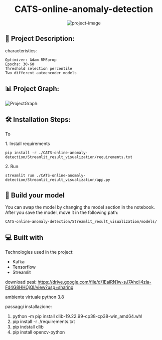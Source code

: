 <h1 align="center" id="title">CATS-online-anomaly-detection</h1>

<p align="center"><img src="https://socialify.git.ci/SimArgentino/Advanced-Lip-Reading-Evaluating-and-Customizing-Neural-Network-Performance/image?font=Raleway&language=1&name=1&owner=1&pattern=Charlie%20Brown&theme=Light" alt="project-image"></p>

<h2>📜 Project Description:</h2>

characteristics:

    Optimizer: Adam-RMSprop
    Epochs: 30-60
    Threshold selection percentile
    Two different autoencoder models


<h2>📊 Project Graph: </h2>
  
  ![ProjectGraph](https://github.com/SimArgentino/CATS-online-anomaly-detection/assets/93777986/617f1036-a83a-4aff-9444-5c033e9b20ea)



<h2>🛠️ Installation Steps:</h2>
<p>To </p>

<p>1. Install requirements</p>

```
pip install -r ./CATS-online-anomaly-detection/Streamlit_result_visualization/requirements.txt
```

<p>2. Run</p>

```
streamlit run ./CATS-online-anomaly-detection/Streamlit_result_visualization/app.py
```

<h2>🫵 Build your model </h2>
You can swap the model by changing the model section in the notebook.
After you save the model, move it in the following path:    

```
CATS-online-anomaly-detection/Streamlit_result_visualization/models/
```

<h2>💻 Built with</h2>

Technologies used in the project:

*   Kafka
*   Tensorflow
*   Streamlit








download pesi: https://drive.google.com/file/d/1EaiRN1w-sJ7Ahcll4zIa-Fd4G8HHOjQl/view?usp=sharing

ambiente virtuale python 3.8

passaggi installazione:
1. python -m pip install dlib-19.22.99-cp38-cp38-win_amd64.whl
2. pip install -r ./requirements.txt
3. pip indstall dlib
4. pip install opencv-python

